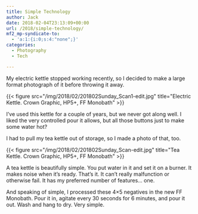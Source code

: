 ```yaml
---
title: Simple Technology
author: Jack
date: 2018-02-04T23:13:09+00:00
url: /2018/simple-technology/
mf2_mp-syndicate-to:
  - 'a:1:{i:0;s:4:"none";}'
categories:
  - Photography
  - Tech

---
```

My electric kettle stopped working recently, so I decided to make a large format photograph of it before throwing it away.

{{< figure src="/img/2018/02/201802Sunday_Scan1-edit.jpg" title="Electric Kettle. Crown Graphic, HP5+, FF Monobath" >}}

I&#8217;ve used this kettle for a couple of years, but we never got along well. I liked the very controlled pour it allows, but all those buttons just to make some water hot?

I had to pull my tea kettle out of storage, so I made a photo of that, too.

{{< figure src="/img/2018/02/201802Sunday_Scan-edit.jpg" title="Tea Kettle. Crown Graphic, HP5+, FF Monobath" >}}

A tea kettle is beautifully simple. You put water in it and set it on a burner. It makes noise when it&#8217;s ready. That&#8217;s it. It can&#8217;t really malfunction or otherwise fail. It has my preferred number of features&#8230; one.

And speaking of simple, I processed these 4&#215;5 negatives in the new FF Monobath. Pour it in, agitate every 30 seconds for 6 minutes, and pour it out. Wash and hang to dry. Very simple.

&nbsp;